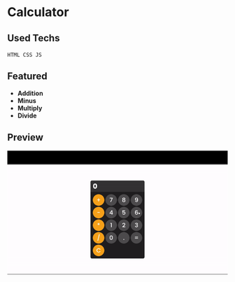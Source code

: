 # Calculator

## Used Techs

```
HTML CSS JS
```

## Featured

- **Addition**
- **Minus**
- **Multiply**
- **Divide**

## Preview

<img src="Calculator Gif.gif">
